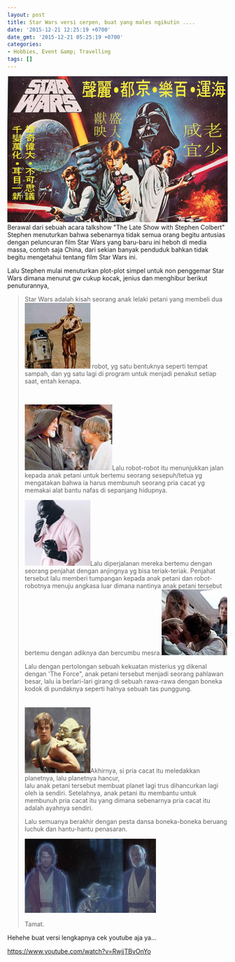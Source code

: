 ```yaml
---
layout: post
title: Star Wars versi cerpen, buat yang males ngikutin ....
date: '2015-12-21 12:25:19 +0700'
date_gmt: '2015-12-21 05:25:19 +0700'
categories:
- Hobbies, Event &amp; Travelling
tags: []
---
```

[![starwars china](/images/starwars-china.jpg)](/images/starwars-china.jpg) Berawal dari sebuah acara talkshow "The Late Show with Stephen Colbert" Stephen menuturkan bahwa sebenarnya tidak semua orang begitu antusias dengan peluncuran film Star Wars yang baru-baru ini heboh di media massa, contoh saja China, dari sekian banyak penduduk bahkan tidak begitu mengetahui tentang film Star Wars ini.

Lalu Stephen mulai menuturkan plot-plot simpel untuk non penggemar Star Wars dimana menurut gw cukup kocak, jenius dan menghibur berikut penuturannya,

> Star Wars adalah kisah seorang anak lelaki petani yang membeli dua![r2d2_c3po2](/images/r2d2_c3po2-150x150.jpg) robot, yg satu bentuknya seperti tempat sampah, dan yg satu lagi di program untuk menjadi penakut setiap saat, entah kenapa.
> 
> [  
> ](/images/r2d2_c3po2.jpg)
> 
> [![Lukeandben](/images/Lukeandben.jpg)](/images/Lukeandben.jpg)Lalu robot-robot itu menunjukkan jalan kepada anak petani untuk bertemu seorang sesepuh/tetua yg mengatakan bahwa ia harus membunuh seorang pria cacat yg memakai alat bantu nafas di sepanjang hidupnya.
> 
> ![darth-vader-daily-life-6ed](/images/darth-vader-daily-life-6ed-150x150.jpg)Lalu diperjalanan mereka bertemu dengan seorang penjahat dengan anjingnya yg bisa teriak-teriak. Penjahat tersebut lalu memberi tumpangan kepada anak petani dan robot-robotnya menuju angkasa luar dimana nantinya anak petani tersebut bertemu dengan adiknya dan bercumbu mesra.[![luke-leiaed](/images/luke-leiaed-150x150.jpg)](/images/luke-leiaed.jpg)
> 
> Lalu dengan pertolongan sebuah kekuatan misterius yg dikenal dengan 'The Force", anak petani tersebut menjadi seorang pahlawan besar, lalu ia berlari-lari girang di sebuah rawa-rawa dengan boneka kodok di pundaknya seperti halnya sebuah tas punggung.  
> [  
> ](/images/Empire-Strikes-Back.png)  
> ![Empire-Strikes-Back](/images/Empire-Strikes-Back-150x150.png)Akhirnya, si pria cacat itu meledakkan planetnya, lalu planetnya hancur,  
>  lalu anak petani tersebut membuat planet lagi trus dihancurkan lagi oleh ia sendiri. Setelahnya, anak petani itu membantu untuk membunuh pria cacat itu yang dimana sebenarnya pria cacat itu adalah ayahnya sendiri.
> 
> Lalu semuanya berakhir dengan pesta dansa boneka-boneka beruang luchuk dan hantu-hantu penasaran.
> 
> ![maxresdefault](/images/maxresdefault-300x169.jpg)
> 
> Tamat.

Hehehe buat versi lengkapnya cek youtube aja ya...

https://www.youtube.com/watch?v=RwjjTBvOnYo